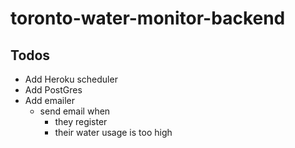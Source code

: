 # toronto-water-monitor-backend

## Todos

- Add Heroku scheduler
- Add PostGres
- Add emailer
  - send email when
    - they register
    - their water usage is too high
